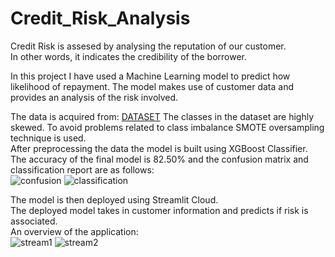 # Credit_Risk_Analysis
Credit Risk is assesed by analysing the reputation of our customer.   
In other words, it indicates the credibility of the borrower.  

In this project I have used a Machine Learning model to predict how likelihood of repayment.
The model makes use of customer data and provides an analysis of the risk involved.  

The data is acquired from: [DATASET](https://www.kaggle.com/datasets/ppb00x/credit-risk-customers) 
The classes in the dataset are highly skewed. To avoid problems related to class imbalance SMOTE oversampling technique is used.   
After preprocessing the data the model is built using XGBoost Classifier.  
The accuracy of the final model is 82.50% and the confusion matrix and classification report are as follows:  
![confusion](https://github.com/ISHA-2112/Credit_Risk_Analysis/assets/89999331/7e3b3b0e-6646-4e01-9693-cf5095956eb9)
![classification](https://github.com/ISHA-2112/Credit_Risk_Analysis/assets/89999331/6bd1bcdd-96cb-4183-bf72-bbff4fa16227)

The model is then deployed using Streamlit Cloud.  
The deployed model takes in customer information and predicts if risk is associated.  
An overview of the application:  
![stream1](https://github.com/ISHA-2112/Credit_Risk_Analysis/assets/89999331/e1f90fff-3039-4747-a4f0-52050f926477)
![stream2](https://github.com/ISHA-2112/Credit_Risk_Analysis/assets/89999331/0da5a567-bcf6-4688-b2aa-1f31fc992ec6)
